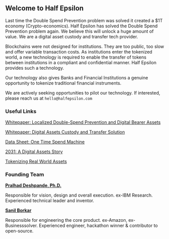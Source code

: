 ## Welcome to Half Epsilon

Last time the Double Spend Prevention problem was solved it created a $1T economy (Crypto-economics). Half Epsilon has solved the Double Spend Prevention problem again. We believe this will unlock a huge amount of value. We are a digital asset custody and transfer tech provider. 

Blockchains were not designed for institutions. They are too public, too slow and offer variable transaction costs. As institutions enter the tokenized world, a new technology is required to enable the transfer of tokens between institutions in a compliant and confidential manner. Half Epsilon provides such a technology.

Our technology also gives Banks and Financial Institutions a genuine opportunity to tokenize traditional financial instruments.  

We are actively seeking opportunities to pilot our technology. If interested, please reach us at ```hello@halfepsilon.com```

### Useful Links 


[Whitepaper: Localized Double-Spend Prevention and Digital Bearer Assets](DBA.pdf)

[Whitepaper: Digital Assets Custody and Transfer Solution](DACTSv1.1.pdf) 

[Data Sheet: One Time Spend Machine](OTSM-Data-Sheet.pdf)

[2031: A Digital Assets Story](2031.pdf) 

[Tokenizing Real World Assets](TokenizingRealWorldAssets.pdf)

### Founding Team 

[**Pralhad Deshpande, Ph.D.**](https://www.linkedin.com/in/pralhad-deshpande-ph-d-97688010/)

Responsible for vision, design and overall execution. ex-IBM Research. Experienced technical leader and inventor.

[**Sanil Borkar**](https://www.linkedin.com/in/sanilborkar/)

Responsible for engineering the core product. ex-Amazon, ex-Businesssolver. Experienced engineer, hackathon winner & contributor to open-source.
 

